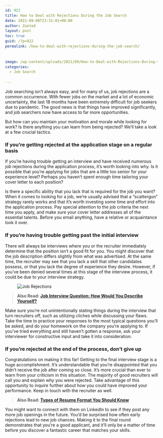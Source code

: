 ```yaml
---
id: 922
title: How to Deal with Rejections During the Job Search
date: 2021-09-08T23:31:01+00:00
author: Zooted
layout: post
toc: true
guid: /?p=922
permalink: /how-to-deal-with-rejections-during-the-job-search/


image: /wp-content/uploads/2021/09/How-to-Deal-with-Rejections-During-the-Job-Search.jpg
categories:
  - Job Search

---
```

Job searching isn&#8217;t always easy, and for many of us, job rejections are a common occurrence. With fewer jobs on the market and a lot of economic uncertainty, the last 18 months have been extremely difficult for job seekers due to pandemic. The good news is that things have improved significantly, and job searchers now have access to far more opportunities.

But how can you maintain your motivation and morale while looking for work? Is there anything you can learn from being rejected? We&#8217;ll take a look at a few crucial tactics.

### **If you&#8217;re getting rejected at the application stage on a regular basis**

If you&#8217;re having trouble getting an interview and have received numerous job rejections during the application process, it&#8217;s worth looking into why. Is it possible that you&#8217;re applying for jobs that are a little too senior for your experience level? Perhaps you haven&#8217;t spent enough time tailoring your cover letter to each position?

Is there a specific ability that you lack that is required for the job you want? When it comes to looking for a job, we&#8217;re usually advised that a &#8220;scattergun&#8221; strategy rarely works and that it&#8217;s worth investing some time and effort into the application process. Pay special attention to the job criteria the next time you apply, and make sure your cover letter addresses all of the essential talents. Before you email anything, have a relative or acquaintance look it over.

### **If you&#8217;re having trouble getting past the initial interview**

There will always be interviews where you or the recruiter immediately determine that the position isn&#8217;t a good fit for you. You might discover that the job description differs slightly from what was advertised. At the same time, the recruiter may see that you lack a skill that other candidates possess, or that you lack the degree of experience they desire. However, if you&#8217;ve been denied several times at this stage of the interview process, it could be due to your interview strategy.


<figure class="wp-block-image size-large">

<img loading="lazy" width="960" height="640" src="/wp-content/uploads/2021/09/job-rejections.jpg" alt="Job Rejections" class="wp-image-923" srcset="/wp-content/uploads/2021/09/job-rejections.jpg 960w, /wp-content/uploads/2021/09/job-rejections-300x200.jpg 300w, /wp-content/uploads/2021/09/job-rejections-768x512.jpg 768w" sizes="(max-width: 960px) 100vw, 960px" /> </figure> 

<blockquote class="wp-block-quote">
  <p>
    <strong>Also Read: <a href="/job-interview-question-how-would-you-describe-yourself/">Job Interview Question: How Would You Describe Yourself?</a></strong>
  </p>
</blockquote>

Make sure you&#8217;re not unintentionally stating things during the interview that turn recruiters off, such as utilizing cliches while discussing your flaws. Take the time to practice your responses to the most typical questions you&#8217;ll be asked, and do your homework on the company you&#8217;re applying to. If you&#8217;ve tried everything and still haven&#8217;t gotten a response, ask your interviewer for constructive input and take it into consideration.

### **If you&#8217;re rejected at the end of the process, don&#8217;t give up**

Congratulations on making it this far! Getting to the final interview stage is a huge accomplishment. It&#8217;s understandable that you&#8217;re disappointed that you didn&#8217;t receive the job after coming so close. It&#8217;s more crucial than ever to learn from your criticism in this situation. The majority of good recruiters will call you and explain why you were rejected. Take advantage of this opportunity to inquire further about how you could have improved your performance. Keep in touch with the recruiter as well.

<blockquote class="wp-block-quote">
  <p>
    <strong>Also Read: <a href="/types-of-resume-format-you-should-know/">Types of Resume Format You Should Know</a></strong>
  </p>
</blockquote>

You might want to connect with them on LinkedIn to see if they post any more job openings in the future. You&#8217;d be surprised how often early rejections lead to new job chances. Making it to the final round demonstrates that you&#8217;re a good applicant, and it&#8217;ll only be a matter of time before you discover a fantastic career that matches your skills.
